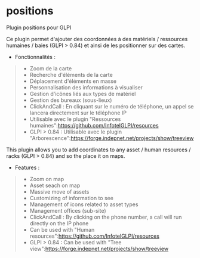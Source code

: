 # positions
Plugin positions pour GLPI

Ce plugin permet d'ajouter des coordonnées à des matériels / ressources humaines / baies (GLPI > 0.84) et ainsi de les positionner sur des cartes.

* Fonctionnalités :

> * Zoom de la carte
> * Recherche d'éléments de la carte
> * Déplacement d'éléments en masse
> * Personnalisation des informations à visualiser
> * Gestion d'icônes liés aux types de matériel
> * Gestion des bureaux (sous-lieux)
> * ClickAndCall : En cliquant sur le numéro de téléphone, un appel se lancera directement sur le téléphone IP
> * Utilisable avec le plugin "Ressources humaines":https://github.com/InfotelGLPI/resources
> * GLPI > 0.84 : Utilisable avec le plugin "Arborescence":https://forge.indepnet.net/projects/show/treeview

This plugin allows you to add coordinates to any asset / human resources  / racks (GLPI > 0.84) and so the place it on maps.

* Features :

> * Zoom on map
> * Asset seach on map
> * Massive move of assets
> * Customizing of information to see
> * Management of icons related to asset types
> * Management offices (sub-site)
> * ClickAndCall : By clicking on the phone number, a call will run directly on the IP phone
> * Can be used with "Human resources":https://github.com/InfotelGLPI/resources
> * GLPI > 0.84 : Can be used with "Tree view":https://forge.indepnet.net/projects/show/treeview
